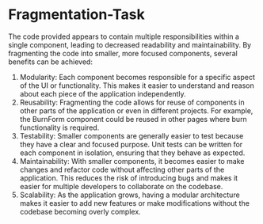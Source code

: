 # Fragmentation-Task
The code provided appears to contain multiple responsibilities within a single component, leading to decreased readability and maintainability. By fragmenting the code into smaller, more focused components, several benefits can be achieved:
1. Modularity: Each component becomes responsible for a specific aspect of the UI or functionality. This makes it easier to understand and reason about each piece of the application independently.
2. Reusability: Fragmenting the code allows for reuse of components in other parts of the application or even in different projects. For example, the BurnForm component could be reused in other pages where burn functionality is required.
3. Testability: Smaller components are generally easier to test because they have a clear and focused purpose. Unit tests can be written for each component in isolation, ensuring that they behave as expected.
4. Maintainability: With smaller components, it becomes easier to make changes and refactor code without affecting other parts of the application. This reduces the risk of introducing bugs and makes it easier for multiple developers to collaborate on the codebase.
5. Scalability: As the application grows, having a modular architecture makes it easier to add new features or make modifications without the codebase becoming overly complex.
